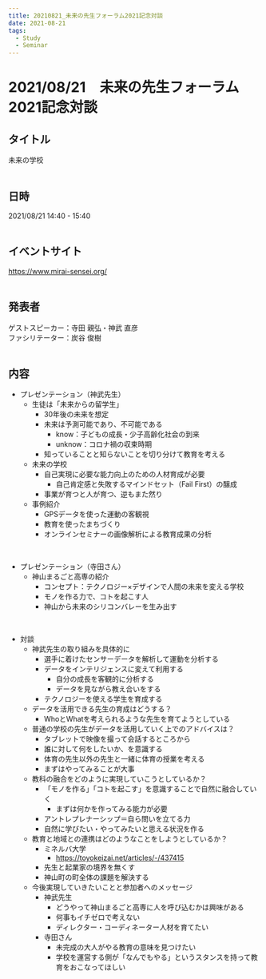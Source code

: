 ```yaml
---
title: 20210821_未来の先生フォーラム2021記念対談
date: 2021-08-21
tags:
  - Study
  - Seminar
---
```

# 2021/08/21　未来の先生フォーラム2021記念対談
## タイトル
未来の学校  
<br>

## 日時
2021/08/21 14:40 - 15:40  
<br>

## イベントサイト
https://www.mirai-sensei.org/  
<br>

## 発表者
ゲストスピーカー：寺田 親弘・神武 直彦  
ファシリテーター：炭谷 俊樹  
<br>

## 内容
- プレゼンテーション（神武先生）  
  - 生徒は「未来からの留学生」  
    - 30年後の未来を想定  
    - 未来は予測可能であり、不可能である  
      - know：子どもの成長・少子高齢化社会の到来  
      - unknow：コロナ禍の収束時期  
    - 知っていることと知らないことを切り分けて教育を考える  
  - 未来の学校  
    - 自己実現に必要な能力向上のための人材育成が必要  
      - 自己肯定感と失敗するマインドセット（Fail First）の醸成  
    - 事業が育つと人が育つ、逆もまた然り  
  - 事例紹介  
    - GPSデータを使った運動の客観視  
    - 教育を使ったまちづくり  
    - オンラインセミナーの画像解析による教育成果の分析  
<br>

- プレゼンテーション（寺田さん）  
  - 神山まるごと高専の紹介  
    - コンセプト：テクノロジー×デザインで人間の未来を変える学校  
    - モノを作る力で、コトを起こす人  
    - 神山から未来のシリコンバレーを生み出す  
<br>

- 対談  
  - 神武先生の取り組みを具体的に  
    - 選手に着けたセンサーデータを解析して運動を分析する  
    - データをインテリジェンスに変えて利用する  
      - 自分の成長を客観的に分析する  
      - データを見ながら教え合いをする  
    - テクノロジーを使える学生を育成する  
  - データを活用できる先生の育成はどうする？  
    - WhoとWhatを考えられるような先生を育てようとしている  
  - 普通の学校の先生がデータを活用していく上でのアドバイスは？  
    - タブレットで映像を撮って会話するところから  
    - 誰に対して何をしたいか、を意識する  
    - 体育の先生以外の先生と一緒に体育の授業を考える  
    - まずはやってみることが大事  
  - 教科の融合をどのように実現していこうとしているか？  
    - 「モノを作る」「コトを起こす」を意識することで自然に融合していく  
      - まずは何かを作ってみる能力が必要  
    - アントレプレナーシップ＝自ら問いを立てる力  
    - 自然に学びたい・やってみたいと思える状況を作る  
  - 教育と地域との連携はどのようなことをしようとしているか？  
    - ミネルバ大学  
      - https://toyokeizai.net/articles/-/437415  
    - 先生と起業家の境界を無くす  
    - 神山町の町全体の課題を解決する  
  - 今後実現していきたいことと参加者へのメッセージ  
    - 神武先生  
      - どうやって神山まるごと高専に人を呼び込むかは興味がある
      - 何事もイチゼロで考えない
      - ディレクター・コーディネーター人材を育てたい
    - 寺田さん  
      - 未完成の大人がやる教育の意味を見つけたい  
      - 学校を運営する側が「なんでもやる」というスタンスを持って教育をおこなってほしい  
<br>
